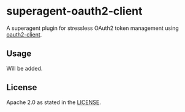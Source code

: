 # superagent-oauth2-client

A superagent plugin for stressless OAuth2 token management using [oauth2-client](https://github.com/zalando/oauth2-client).

## Usage

Will be added.

## License

Apache 2.0 as stated in the [LICENSE](LICENSE).